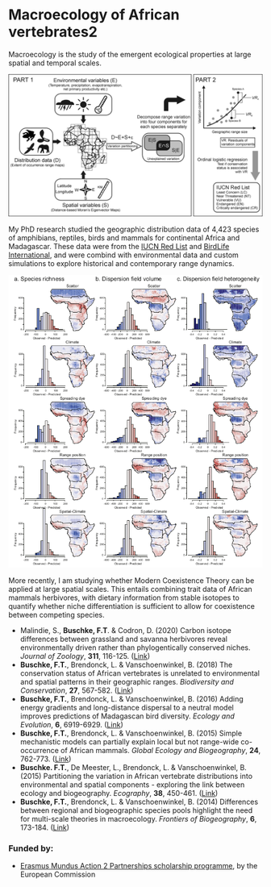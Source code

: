 # Macroecology of African vertebrates2

Macroecology is the study of the emergent ecological properties at large spatial and temporal scales. 

![](varpart.png)

My PhD research studied the geographic distribution data of 4,423 species of amphibians, reptiles, birds and mammals for continental Africa and Madagascar. These data were from the [IUCN Red List](https://www.iucnredlist.org/) and [BirdLife International](https://www.birdlife.org/), and were combind with environmental data and custom simulations to explore historical and contemporary range dynamics.

![](geb.png)

More recently, I am studying whether Modern Coexistence Theory can be applied at large spatial scales. This entails combining trait data of African mammals herbivores, with dietary information from stable isotopes to quantify whether niche differentiation is sufficient to allow for coexistence between competing species.

* Malindie, S., **Buschke, F.T**. & Codron, D. (2020) Carbon isotope differences between grassland and savanna herbivores reveal environmentally driven rather than phylogentically conserved niches. *Journal of Zoology*, **311**, 116-125. ([Link](https://zslpublications.onlinelibrary.wiley.com/doi/abs/10.1111/jzo.12762))
* **Buschke, F.T.**, Brendonck, L. & Vanschoenwinkel, B. (2018) The conservation status of African vertebrates is unrelated to environmental
and spatial patterns in their geographic ranges. *Biodiversity and Conservation*, **27**, 567-582. ([Link](https://link.springer.com/article/10.1007/s10531-017-1449-y))
* **Buschke, F.T.**, Brendonck, L. & Vanschoenwinkel, B. (2016) Adding energy gradients and long-distance dispersal to a neutral model
improves predictions of Madagascan bird diversity. *Ecology and Evolution*, **6**, 6919-6929. ([Link](https://onlinelibrary.wiley.com/doi/full/10.1002/ece3.2379))
* **Buschke, F.T.**, Brendonck, L. & Vanschoenwinkel, B. (2015) Simple mechanistic models can partially explain local but not range-wide
co-occurrence of African mammals. *Global Ecology and Biogeography*, **24**, 762-773. ([Link](https://onlinelibrary.wiley.com/doi/abs/10.1111/geb.12316))
* **Buschke. F.T.**, De Meester, L., Brendonck, L. & Vanschoenwinkel, B. (2015) Partitioning the variation in African vertebrate distributions
into environmental and spatial components - exploring the link between ecology and biogeography. *Ecography*, **38**, 450-461. ([Link](https://onlinelibrary.wiley.com/doi/full/10.1111/ecog.00860))
* **Buschke, F.T.**, Brendonck, L. & Vanschoenwinkel, B. (2014) Differences between regional and biogeographic species pools highlight
the need for multi-scale theories in macroecology. *Frontiers of Biogeography*, **6**, 173-184. ([Link](https://escholarship.org/uc/item/0bp2c1d0))


### Funded by:
* [Erasmus Mundus Action 2 Partnerships scholarship programme](https://www.uantwerpen.be/en/projects/eurosa/about-eurosa/), by the European Commission

